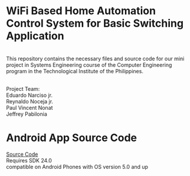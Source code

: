 # WiFi Based Home Automation Control System for Basic Switching Application
<br>This repository contains the necessary files and source code for our mini project in Systems Engineering course of the Computer Engineering program in the Technological Institute of the Philippines.

 <br>Project Team:
<br>Eduardo Narciso jr.
<br>Reynaldo Noceja jr.
<br>Paul Vincent Nonat
<br>Jeffrey Pabilonia

# Android App Source Code
[Source Code](https://github.com/paul028/SoftEng/tree/master/Android%20App/HomeControl)
<br> Requires SDK 24.0
<br> compatible on Android Phones with OS version 5.0 and up


